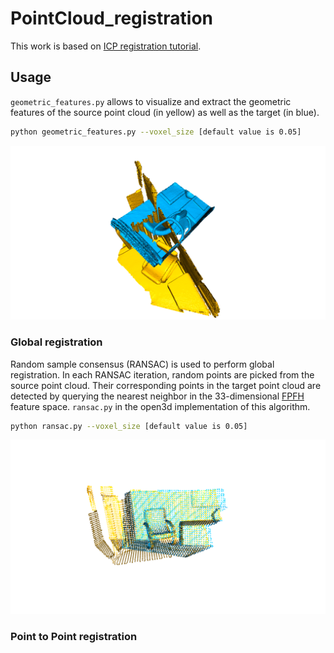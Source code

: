 # PointCloud_registration
This work is based on [ICP registration tutorial](http://www.open3d.org/docs/latest/tutorial/Basic/icp_registration.html).
## Usage
```geometric_features.py``` allows to visualize and extract the geometric features of the source point cloud (in yellow) as well as the target (in blue).
```bash
python geometric_features.py --voxel_size [default value is 0.05]
```
![Project Image](images/visualization.png)
### Global registration
Random sample consensus (RANSAC) is used to perform global registration. In each RANSAC iteration, random points are picked from the source point cloud. Their corresponding points in the target point cloud are detected by querying the nearest neighbor in the 33-dimensional [FPFH](https://pcl.readthedocs.io/projects/tutorials/en/latest/fpfh_estimation.html) feature space. ```ransac.py``` in the open3d implementation of this algorithm.
```bash
python ransac.py --voxel_size [default value is 0.05]

```
![Project Image](images/ransac.png)

### Point to Point registration
